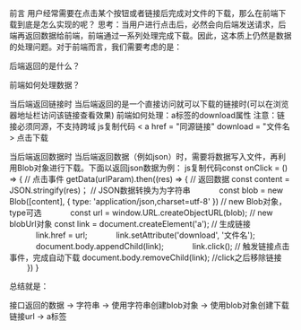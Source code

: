 前言
用户经常需要在点击某个按钮或者链接后完成对文件的下载，那么在前端下载到底是怎么实现的呢？
思考：当用户进行点击后，必然会向后端发送请求，后端再返回数据给前端，前端通过一系列处理完成下载。因此，这本质上仍然是数据的处理问题。对于前端而言，我们需要考虑的是：


后端返回的是什么？


前端如何处理数据？


当后端返回链接时
当后端返回的是一个直接访问就可以下载的链接时(可以在浏览器地址栏访问该链接查看效果)
前端如何处理：a标签的download属性
注意：链接必须同源，不支持跨域
js复制代码 < a href = "同源链接" download = "文件名> 点击下载 </a>


当后端返回数据时
当后端返回数据（例如json）时，需要将数据写入文件，再利用Blob对象进行下载。下面以返回json数据为例：
js复制代码const onClick = () => {                   // 点击事件
    getData(urlParam).then((res) => {    // 返回数据
            const content = JSON.stringify(res)； // JSON数据转换为为字符串
            const blob = new Blob([content], { type: 'application/json,charset=utf-8' }) // new Blob对象，type可选
            const url = window.URL.createObjectURL(blob);   // new blobUrl对象
            const link = document.createElement('a');       // 生成链接
            link.href = url;
            link.setAttribute('download', '文件名');
            document.body.appendChild(link); 
            link.click();                      // 触发链接点击事件，完成自动下载
            document.body.removeChild(link);   //click之后移除链接
        })
}

总结就是：

接口返回的数据 -> 字符串 -> 使用字符串创建blob对象 -> 使用blob对象创建下载链接url -> a标签

